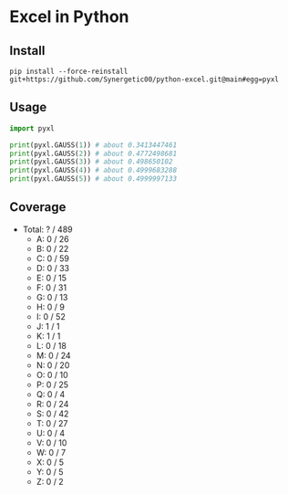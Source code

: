 # Excel in Python

## Install

`pip install --force-reinstall git+https://github.com/Synergetic00/python-excel.git@main#egg=pyxl`

## Usage

```python
import pyxl

print(pyxl.GAUSS(1)) # about 0.3413447461
print(pyxl.GAUSS(2)) # about 0.4772498681
print(pyxl.GAUSS(3)) # about 0.498650102
print(pyxl.GAUSS(4)) # about 0.4999683288
print(pyxl.GAUSS(5)) # about 0.4999997133
```

## Coverage

* Total: ? / 489
    * A: 0 / 26
    * B: 0 / 22
    * C: 0 / 59
    * D: 0 / 33
    * E: 0 / 15
    * F: 0 / 31
    * G: 0 / 13
    * H: 0 / 9
    * I: 0 / 52
    * J: 1 / 1
    * K: 1 / 1
    * L: 0 / 18
    * M: 0 / 24
    * N: 0 / 20
    * O: 0 / 10
    * P: 0 / 25
    * Q: 0 / 4
    * R: 0 / 24
    * S: 0 / 42
    * T: 0 / 27
    * U: 0 / 4
    * V: 0 / 10
    * W: 0 / 7
    * X: 0 / 5
    * Y: 0 / 5
    * Z: 0 / 2
